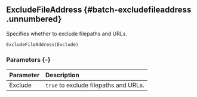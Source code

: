 ## ExcludeFileAddress {#batch-excludefileaddress .unnumbered}

Specifies whether to exclude filepaths and URLs.

```{sql}
ExcludeFileAddress(Exclude)
```

### Parameters {-}

Parameter | Description
| :-- | :-- |
Exclude | `true` to exclude filepaths and URLs.